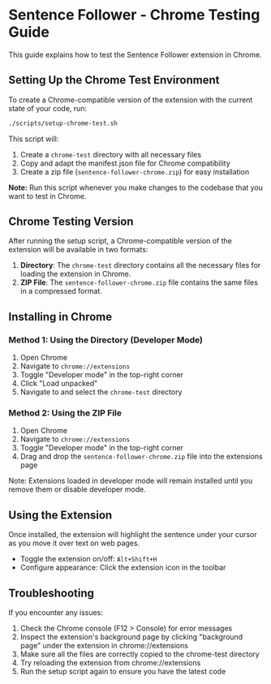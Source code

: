 # Sentence Follower - Chrome Testing Guide

This guide explains how to test the Sentence Follower extension in Chrome.

## Setting Up the Chrome Test Environment

To create a Chrome-compatible version of the extension with the current state of your code, run:

```bash
./scripts/setup-chrome-test.sh
```

This script will:

1. Create a `chrome-test` directory with all necessary files
2. Copy and adapt the manifest.json file for Chrome compatibility
3. Create a zip file (`sentence-follower-chrome.zip`) for easy installation

**Note:** Run this script whenever you make changes to the codebase that you want to test in Chrome.

## Chrome Testing Version

After running the setup script, a Chrome-compatible version of the extension will be available in two formats:

1. **Directory**: The `chrome-test` directory contains all the necessary files for loading the extension in Chrome.
2. **ZIP File**: The `sentence-follower-chrome.zip` file contains the same files in a compressed format.

## Installing in Chrome

### Method 1: Using the Directory (Developer Mode)

1. Open Chrome
2. Navigate to `chrome://extensions`
3. Toggle "Developer mode" in the top-right corner
4. Click "Load unpacked"
5. Navigate to and select the `chrome-test` directory

### Method 2: Using the ZIP File

1. Open Chrome
2. Navigate to `chrome://extensions`
3. Toggle "Developer mode" in the top-right corner
4. Drag and drop the `sentence-follower-chrome.zip` file into the extensions page

Note: Extensions loaded in developer mode will remain installed until you remove them or disable developer mode.

## Using the Extension

Once installed, the extension will highlight the sentence under your cursor as you move it over text on web pages.

- Toggle the extension on/off: `Alt+Shift+H`
- Configure appearance: Click the extension icon in the toolbar

## Troubleshooting

If you encounter any issues:

1. Check the Chrome console (F12 > Console) for error messages
2. Inspect the extension's background page by clicking "background page" under the extension in chrome://extensions
3. Make sure all the files are correctly copied to the chrome-test directory
4. Try reloading the extension from chrome://extensions
5. Run the setup script again to ensure you have the latest code

